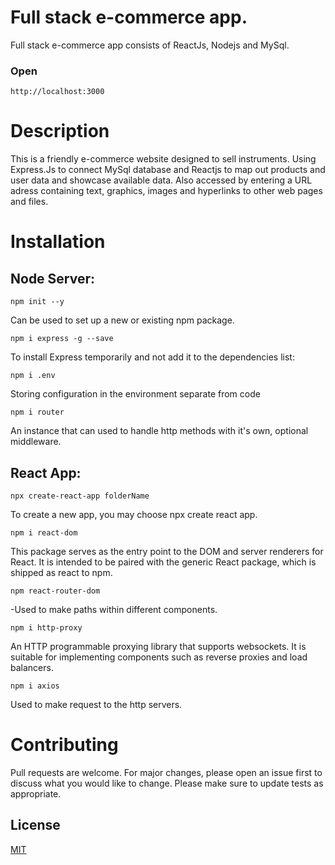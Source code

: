 # Full stack e-commerce app.

Full stack e-commerce app consists of ReactJs, Nodejs and MySql.
### Open 
``` http://localhost:3000 ```

# Description

This is a friendly e-commerce website designed to sell instruments. Using Express.Js to connect MySql database and Reactjs to map out products and user data and showcase available data. Also accessed by entering a URL adress containing text, graphics, images and hyperlinks to other web pages and files.

# Installation

## Node Server:

``` npm init --y ```

Can be used to set up a new or existing npm package.

``` npm i express -g --save ```

To install Express temporarily and not add it to the dependencies list:

``` npm i .env ```

Storing configuration in the environment separate from code

``` npm i router ```

An instance that can used to handle http methods with it's own, optional middleware.

## React App:

``` npx create-react-app folderName ```

To create a new app, you may choose npx create react app.

``` npm i react-dom ```

This package serves as the entry point to the DOM and server renderers for React. It is intended to be paired with the generic React package, which is shipped as react to npm.

``` npm react-router-dom ```

-Used to make paths within different components.

``` npm i http-proxy ```

An HTTP programmable proxying library that supports websockets. It is suitable for implementing components such as reverse proxies and load balancers.

``` npm i axios ```

Used to make request to the http servers.

# Contributing

Pull requests are welcome. For major changes, please open an issue first to discuss what you would like to change.
Please make sure to update tests as appropriate.

## License

[MIT](https://choosealicense.com/licenses/mit/)
